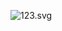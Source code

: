![123.svg](https://pic.stackoverflow.wiki/uploadImages/120/242/117/57/2022/06/11/17/57/602bd4e0-0f0c-4912-95d1-0bb51c6801e4.svg)
